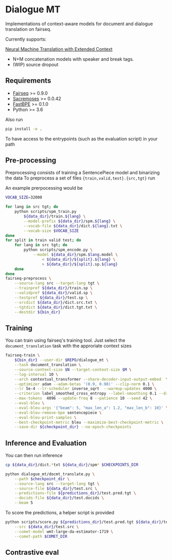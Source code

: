 # Dialogue MT

Implementations of context-aware models for document and dialogue translation on fairseq.

Currently supports:

<a href="https://arxiv.org/pdf/1708.05943.pdf"> Neural Machine Translation with Extended Context</a>

* N+M concatenation models with speaker and break tags.
* (WIP) source dropout

## Requirements 

* [Fairseq](https://github.com/pytorch/fairseq) >= 0.9.0
* [Sacremoses](https://github.com/alvations/sacremoses) >= 0.0.42
* [FastBPE](https://github.com/glample/fastBPE) >= 0.1.0
* Python >= 3.6

Also run 

```bash
pip install -e .
```

To have access to the entrypoints (such as the evaluation script) in your path

## Pre-processing

Preprocessing consists of training a SentencePiece model and binarizing the data
To preprocess a set of files `{train,valid,test}.{src,tgt}` run

An example prerpocessing would be

```bash
VOCAB_SIZE=32000

for lang in src tgt; do
    python scripts/spm_train.py 
        ${data_dir}/train.${lang} \
        --model-prefix ${data_dir}/spm.${lang} \
        --vocab-file ${data_dir}/dict.${lang}.txt \
        --vocab-size $VOCAB_SIZE
done
for split in train valid test; do
    for lang in src tgt; do
        python scripts/spm_encode.py \
            --model ${data_dir}/spm.$lang.model \
                < ${data_dir}/${split}.${lang} \
                > ${data_dir}/${split}.sp.${lang}
    done
done
fairseq-preprocess \
    --source-lang src --target-lang tgt \
    --trainpref ${data_dir}/train.sp \
    --validpref ${data_dir}/valid.sp \
    --testpref ${data_dir}/test.sp \
    --srcdict ${data_dir}/dict.src.txt \
    --tgtdict ${data_dir}/dict.tgt.txt \
    --destdir ${bin_dir} 
```

## Training

You can train using fairseq's training tool. Just select the `document_translation` task with the approriate context sizes

```bash
fairseq-train \
    ${bin_dir} --user-dir $REPO/dialogue_mt \
    --task document_translation \
    --source-context-size $N --target-context-size $M \
    --log-interval 10 \
    --arch contextual_transformer --share-decoder-input-output-embed  \
    --optimizer adam --adam-betas '(0.9, 0.98)' --clip-norm 0.1 \
    --lr 5e-4 --lr-scheduler inverse_sqrt  --warmup-updates 4000 \
    --criterion label_smoothed_cross_entropy --label-smoothing 0.1 --dropout 0.3 --weight-decay 0.0001 \
    --max-tokens  4096 --update-freq 8 --patience 10 --seed 42 \
    --eval-bleu \
    --eval-bleu-args '{"beam": 5, "max_len_a": 1.2, "max_len_b": 10}' \
    --eval-bleu-remove-bpe sentencepiece \
    --eval-bleu-print-samples \
    --best-checkpoint-metric bleu --maximize-best-checkpoint-metric \
    --save-dir ${checkpoint_dir} --no-epoch-checkpoints
```

## Inference and Evaluation

You can then run inference

```bash
cp ${data_dir}/dict.*txt ${data_dir}/spm* $CHECKPOINTS_DIR

python dialogue_mt/docmt_translate.py \
    --path $checkpoint_dir \
    --source-lang src --target-lang tgt \
    --source-file ${data_dir}/test.src \
    --predictions-file ${predictions_dir}/test.pred.tgt \
    --docids-file ${data_dir}/test.docids \
    --beam 5 
```

To score the predictions, a helper script is provided

```bash
python scripts/score.py ${predictions_dir}/test.pred.tgt ${data_dir}/test.tgt \
    --src ${data_dir}/test.src \
    --comet-model wmt-large-da-estimator-1719 \
    --comet-path $COMET_DIR
```

## Contrastive eval